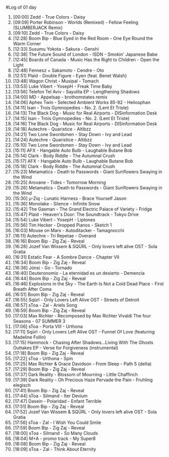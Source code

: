 #Log of 01 day

1. [00:00] Zedd - True Colors - Daisy
1. [09:09] Porter Robinson - Worlds (Remixed) - Fellow Feeling (SLUMBERJACK Remix)
1. [09:10] Zedd - True Colors - Daisy
1. [12:28] Boom Bip - Blue Eyed in the Red Room - One Eye Round the Warm Corner
1. [12:33] Susumu Yokota - Sakura - Genshi
1. [12:38] The Future Sound of London - ISDN - Smokin' Japanese Babe
1. [12:45] Boards of Canada - Music Has the Right to Children - Open the Light
1. [12:48] Fennesz + Sakamoto - Cendre - Oto
1. [12:51] Plaid - Double Figure - Eyen (feat. Benet Walsh)
1. [13:48] Wagon Christ - Musipal - Tomach
1. [13:53] Luke Vibert - YosepH - Freak Time Baby
1. [13:56] Telefon Tel Aviv - Sayulita EP - Lengthening Shadows
1. [14:00] MD - Appelsap - brothomstates remix
1. [14:06] Aphex Twin - Selected Ambient Works 85-92 - Heliosphan
1. [14:11] Isan - Trois Gymnopedies - No. 2. (Lent Et Triste)
1. [14:13] The Black Dog - Music for Real Airports - DISinformation Desk
1. [14:15] Isan - Trois Gymnopedies - No. 2. (Lent Et Triste)
1. [14:16] The Black Dog - Music for Real Airports - DISinformation Desk
1. [14:18] Autechre - Quaristice - Altibzz
1. [14:21] Two Lone Swordsmen - Stay Down - Ivy and Lead
1. [14:24] Autechre - Quaristice - Altibzz
1. [15:10] Two Lone Swordsmen - Stay Down - Ivy and Lead
1. [15:11] AFX - Hangable Auto Bulb - Laughable Butane Bob
1. [15:14] Clark - Body Riddle - The Autumnal Crush
1. [15:17] AFX - Hangable Auto Bulb - Laughable Butane Bob
1. [15:18] Clark - Body Riddle - The Autumnal Crush
1. [15:23] Metamatics - Death to Passwords - Giant Sunflowers Swaying in the Wind
1. [15:25] Arovane - Tides - Tomorrow Morning
1. [15:26] Metamatics - Death to Passwords - Giant Sunflowers Swaying in the Wind
1. [15:30] µ-Ziq - Lunatic Harness - Brace Yourself Jason
1. [15:36] Monolake - Silence - Infinite Snow
1. [15:42] The Gasman - The Grand Electric Palace of Variety - Fridge
1. [15:47] Plaid - Heaven's Door: The Soundtrack - Tokyo Drive
1. [15:54] Luke Vibert - YosepH - Liptones
1. [15:56] Tim Hecker - Dropped Pianos - Sketch 1
1. [16:03] Mouse on Mars - Autoditacker - Tamagnocchi
1. [16:11] Autechre - Tri Repetae - Overand
1. [16:16] Boom Bip - Zig Zaj - Reveal
1. [16:28] Jozef Van Wissem & SQÜRL - Only lovers left alive OST - Sola Gratia
1. [16:31] Estatic Fear - A Sombre Dance - Chapter VII
1. [16:34] Boom Bip - Zig Zaj - Reveal
1. [16:36] Jónsi - Go - Tornado
1. [16:40] Deuteronomio - La eternidad es un desierto - Demencia
1. [16:44] Boom Bip - Zig Zaj - Reveal
1. [16:46] Explosions in the Sky - The Earth Is Not a Cold Dead Place - First Breath After Coma
1. [16:51] Boom Bip - Zig Zaj - Reveal
1. [16:55] Sqürl - Only Lovers Left Alive OST - Streets of Detroit
1. [16:57] sToa - Zal - Ariels Song
1. [16:59] Boom Bip - Zig Zaj - Reveal
1. [17:03] Max Richter - Recomposed by Max Richter Vivaldi The four Seasons - 07 SUMMER 3
1. [17:06] sToa - Porta VIII - Urthona
1. [17:11] Sqürl - Only Lovers Left Alive OST - Funnel Of Love (featuring Madeline Follin)
1. [17:15] Hammock - Chasing After Shadows...Living With The Ghosts Outtakes EP - Verse for Forgiveness (instrumental)
1. [17:18] Boom Bip - Zig Zaj - Reveal
1. [17:22] sToa - Urthona - Spin
1. [17:25] Max Richter & Grace Davidson - From Sleep - Path 5 (delta)
1. [17:29] Boom Bip - Zig Zaj - Reveal
1. [17:37] Dark Reality - Blossom of Mourning - Little Chaffinch
1. [17:39] Dark Reality - Oh Precious Haze Pervade the Pain - Fruhling elegisch
1. [17:41] Boom Bip - Zig Zaj - Reveal
1. [17:44] sToa - Silmand - Iter Devium
1. [17:47] Dasein - Polaridad - Enfant Terrible
1. [17:51] Boom Bip - Zig Zaj - Reveal
1. [17:52] Jozef Van Wissem & SQÜRL - Only lovers left alive OST - Sola Gratia
1. [17:56] sToa - Zal - I Wish You Could Smile
1. [17:59] Boom Bip - Zig Zaj - Reveal
1. [18:00] sToa - Silmand - So Many Clouds
1. [18:04] M+A - promo track - My Super8
1. [18:08] Boom Bip - Zig Zaj - Reveal
1. [18:09] sToa - Zal - Think About Eternity
